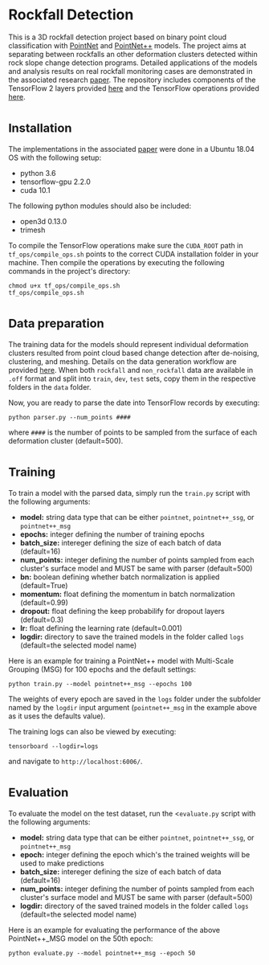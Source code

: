# Rockfall Detection
This is a 3D rockfall detection project based on binary point cloud classification with [PointNet](https://arxiv.org/abs/1612.00593) and [PointNet++](https://arxiv.org/abs/1612.00593) models. The project aims at separating between rockfalls an other deformation clusters detected within rock slope change detection programs. Detailed applications of the models and analysis results on real rockfall monitoring cases are demonstrated in the associated research [paper](https://www.sciencedirect.com/science/article/pii/S0013795222003210).
The repository includes components of the TensorFlow 2 layers provided [here](https://github.com/dgriffiths3/pointnet2-tensorflow2) and the TensorFlow operations provided [here](https://github.com/charlesq34/pointnet2/tree/master/tf_ops).

# <sub>Installation
The implementations in the associated [paper](https://www.sciencedirect.com/science/article/pii/S0013795222003210) were done in a Ubuntu 18.04 OS with the following setup:
  - python 3.6
  - tensorflow-gpu 2.2.0
  - cuda 10.1

The following python modules should also be included:
  - open3d 0.13.0
  - trimesh

To compile the TensorFlow operations make sure the <code>CUDA_ROOT</code> path in <code>tf_ops/compile_ops.sh</code> points to the correct CUDA installation folder in your machine. Then compile the operations by executing the following commands in the project's directory:

<pre><code>chmod u+x tf_ops/compile_ops.sh
tf_ops/compile_ops.sh
</code></pre>

# <sub>Data preparation
The training data for the models should represent individual deformation clusters resulted from point cloud based change detection after de-noising, clustering, and meshing. Details on the data generation workflow are provided [here](https://www.mdpi.com/2220-9964/10/3/157). When both <code>rockfall</code>  and <code>non_rockfall</code> data are available in <code>.off</code> format and split into <code>train</code>, <code>dev</code>, <code>test</code> sets, copy them in the respective folders in the <code>data</code> folder.

Now, you are ready to parse the date into TensorFlow records by executing:
<pre><code>python parser.py --num_points ####
</code></pre>
where <code>####</code> is the number of points to be sampled from the surface of each deformation cluster (default=500).

# <sub>Training
To train a model with the parsed data, simply run the <code>train.py</code> script with the following arguments:
  - **model:** string data type that can be either <code>pointnet</code>, <code>pointnet++_ssg</code>, or <code>pointnet++_msg</code>
  - **epochs:** integer defining the number of training epochs
  - **batch_size:** intereger defining the size of each batch of data (default=16)
  - **num_points:** integer defining the number of points sampled from each cluster's surface model and MUST be same with parser (default=500)
  - **bn:** boolean defining whether batch normalization is applied (default=True)
  - **momentum:** float defining the momentum in batch normalization (default=0.99)
  - **dropout:** float defining the keep probabilify for dropout layers (default=0.3)
  - **lr:** float defining the learning rate (default=0.001)
  - **logdir:** directory to save the trained models in the folder called <code>logs</code> (default=the selected model name)

Here is an example for training a PointNet++ model with Multi-Scale Grouping (MSG) for 100 epochs and the default settings:
  <pre><code>python train.py --model pointnet++_msg --epochs 100</code></pre>

The weights of every epoch are saved in the <code>logs</code> folder under the subfolder named by the <code>logdir</code> input argument (<code>pointnet++_msg</code> in the example above as it uses the defaults value).
  
The training logs can also be viewed by executing:
<pre><code>tensorboard --logdir=logs</code></pre>
and navigate to <code>http://localhost:6006/</code>.

# <sub>Evaluation
To evaluate the model on the test dataset, run the <<code>evaluate.py</code> script with the following arguments:
  - **model:** string data type that can be either <code>pointnet</code>, <code>pointnet++_ssg</code>, or <code>pointnet++_msg</code>
  - **epoch:** integer defining the epoch which's the trained weights will be used to make predictions
  - **batch_size:** intereger defining the size of each batch of data (default=16)
  - **num_points:** integer defining the number of points sampled from each cluster's surface model and MUST be same with parser (default=500)
  - **logdir:** directory of the saved trained models in the folder called <code>logs</code> (default=the selected model name)
  
Here is an example for evaluating the performance of the above PointNet++_MSG model on the 50th epoch:
  <pre><code>python evaluate.py --model pointnet++_msg --epoch 50</code></pre>

